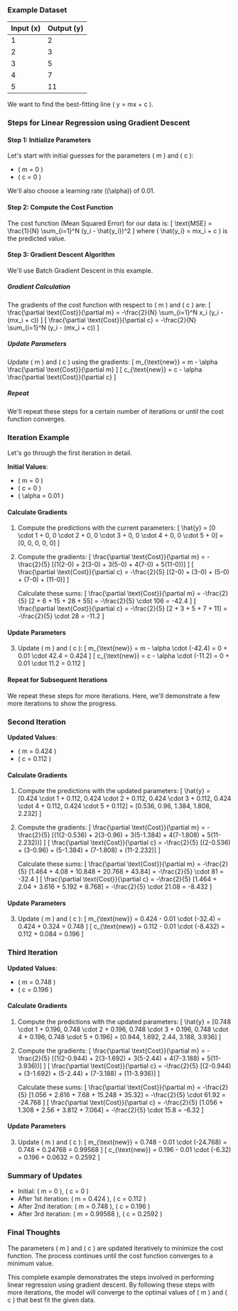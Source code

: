 ### Example Dataset

| Input (x) | Output (y) |
|-----------|------------|
| 1         | 2          |
| 2         | 3          |
| 3         | 5          |
| 4         | 7          |
| 5         | 11         |

We want to find the best-fitting line \( y = mx + c \).

### Steps for Linear Regression using Gradient Descent

#### Step 1: Initialize Parameters
Let's start with initial guesses for the parameters \( m \) and \( c \):
- \( m = 0 \)
- \( c = 0 \)

We'll also choose a learning rate (\(\alpha\)) of 0.01.

#### Step 2: Compute the Cost Function
The cost function (Mean Squared Error) for our data is:
\[ \text{MSE} = \frac{1}{N} \sum_{i=1}^N (y_i - \hat{y_i})^2 \]
where \( \hat{y_i} = mx_i + c \) is the predicted value.

#### Step 3: Gradient Descent Algorithm
We'll use Batch Gradient Descent in this example.

##### Gradient Calculation
The gradients of the cost function with respect to \( m \) and \( c \) are:
\[ \frac{\partial \text{Cost}}{\partial m} = -\frac{2}{N} \sum_{i=1}^N x_i (y_i - (mx_i + c)) \]
\[ \frac{\partial \text{Cost}}{\partial c} = -\frac{2}{N} \sum_{i=1}^N (y_i - (mx_i + c)) \]

##### Update Parameters
Update \( m \) and \( c \) using the gradients:
\[ m_{\text{new}} = m - \alpha \frac{\partial \text{Cost}}{\partial m} \]
\[ c_{\text{new}} = c - \alpha \frac{\partial \text{Cost}}{\partial c} \]

##### Repeat
We'll repeat these steps for a certain number of iterations or until the cost function converges.

### Iteration Example
Let's go through the first iteration in detail.

**Initial Values**:
- \( m = 0 \)
- \( c = 0 \)
- \( \alpha = 0.01 \)

#### Calculate Gradients
1. Compute the predictions with the current parameters:
   \[
   \hat{y} = [0 \cdot 1 + 0, 0 \cdot 2 + 0, 0 \cdot 3 + 0, 0 \cdot 4 + 0, 0 \cdot 5 + 0] = [0, 0, 0, 0, 0]
   \]

2. Compute the gradients:
   \[
   \frac{\partial \text{Cost}}{\partial m} = -\frac{2}{5} [(1(2-0) + 2(3-0) + 3(5-0) + 4(7-0) + 5(11-0))]
   \]
   \[
   \frac{\partial \text{Cost}}{\partial c} = -\frac{2}{5} [(2-0) + (3-0) + (5-0) + (7-0) + (11-0)]
   \]

   Calculate these sums:
   \[
   \frac{\partial \text{Cost}}{\partial m} = -\frac{2}{5} [2 + 6 + 15 + 28 + 55] = -\frac{2}{5} \cdot 106 = -42.4
   \]
   \[
   \frac{\partial \text{Cost}}{\partial c} = -\frac{2}{5} [2 + 3 + 5 + 7 + 11] = -\frac{2}{5} \cdot 28 = -11.2
   \]

#### Update Parameters
3. Update \( m \) and \( c \):
   \[
   m_{\text{new}} = m - \alpha \cdot (-42.4) = 0 + 0.01 \cdot 42.4 = 0.424
   \]
   \[
   c_{\text{new}} = c - \alpha \cdot (-11.2) = 0 + 0.01 \cdot 11.2 = 0.112
   \]

#### Repeat for Subsequent Iterations
We repeat these steps for more iterations. Here, we'll demonstrate a few more iterations to show the progress.

### Second Iteration
**Updated Values**:
- \( m = 0.424 \)
- \( c = 0.112 \)

#### Calculate Gradients
1. Compute the predictions with the updated parameters:
   \[
   \hat{y} = [0.424 \cdot 1 + 0.112, 0.424 \cdot 2 + 0.112, 0.424 \cdot 3 + 0.112, 0.424 \cdot 4 + 0.112, 0.424 \cdot 5 + 0.112] = [0.536, 0.96, 1.384, 1.808, 2.232]
   \]

2. Compute the gradients:
   \[
   \frac{\partial \text{Cost}}{\partial m} = -\frac{2}{5} [(1(2-0.536) + 2(3-0.96) + 3(5-1.384) + 4(7-1.808) + 5(11-2.232))]
   \]
   \[
   \frac{\partial \text{Cost}}{\partial c} = -\frac{2}{5} [(2-0.536) + (3-0.96) + (5-1.384) + (7-1.808) + (11-2.232)]
   \]

   Calculate these sums:
   \[
   \frac{\partial \text{Cost}}{\partial m} = -\frac{2}{5} [1.464 + 4.08 + 10.848 + 20.768 + 43.84] = -\frac{2}{5} \cdot 81 = -32.4
   \]
   \[
   \frac{\partial \text{Cost}}{\partial c} = -\frac{2}{5} [1.464 + 2.04 + 3.616 + 5.192 + 8.768] = -\frac{2}{5} \cdot 21.08 = -8.432
   \]

#### Update Parameters
3. Update \( m \) and \( c \):
   \[
   m_{\text{new}} = 0.424 - 0.01 \cdot (-32.4) = 0.424 + 0.324 = 0.748
   \]
   \[
   c_{\text{new}} = 0.112 - 0.01 \cdot (-8.432) = 0.112 + 0.084 = 0.196
   \]

### Third Iteration
**Updated Values**:
- \( m = 0.748 \)
- \( c = 0.196 \)

#### Calculate Gradients
1. Compute the predictions with the updated parameters:
   \[
   \hat{y} = [0.748 \cdot 1 + 0.196, 0.748 \cdot 2 + 0.196, 0.748 \cdot 3 + 0.196, 0.748 \cdot 4 + 0.196, 0.748 \cdot 5 + 0.196] = [0.944, 1.692, 2.44, 3.188, 3.936]
   \]

2. Compute the gradients:
   \[
   \frac{\partial \text{Cost}}{\partial m} = -\frac{2}{5} [(1(2-0.944) + 2(3-1.692) + 3(5-2.44) + 4(7-3.188) + 5(11-3.936))]
   \]
   \[
   \frac{\partial \text{Cost}}{\partial c} = -\frac{2}{5} [(2-0.944) + (3-1.692) + (5-2.44) + (7-3.188) + (11-3.936)]
   \]

   Calculate these sums:
   \[
   \frac{\partial \text{Cost}}{\partial m} = -\frac{2}{5} [1.056 + 2.616 + 7.68 + 15.248 + 35.32] = -\frac{2}{5} \cdot 61.92 = -24.768
   \]
   \[
   \frac{\partial \text{Cost}}{\partial c} = -\frac{2}{5} [1.056 + 1.308 + 2.56 + 3.812 + 7.064] = -\frac{2}{5} \cdot 15.8 = -6.32
   \]

#### Update Parameters
3. Update \( m \) and \( c \):
   \[
   m_{\text{new}} = 0.748 - 0.01 \cdot (-24.768) = 0.748 + 0.24768 = 0.99568
   \]
   \[
   c_{\text{new}} = 0.196 - 0.01 \cdot (-6.32) = 0.196 + 0.0632 = 0.2592
   \]

### Summary of Updates
- Initial: \( m = 0 \), \( c = 0 \)
- After 1st iteration: \( m = 0.424 \), \( c = 0.112 \)
- After 2nd iteration: \( m = 0.748 \), \( c = 0.196 \)
- After 3rd iteration: \( m = 0.99568 \), \( c = 0.2592 \)

### Final Thoughts
The parameters \( m \) and \( c \) are updated iteratively to minimize the cost function. The process continues until the cost function converges to a minimum value.

This complete example demonstrates the steps involved in performing linear regression using gradient descent. By following these steps with more iterations, the model will converge to the optimal values of \( m \) and \( c \) that best fit the given data.

